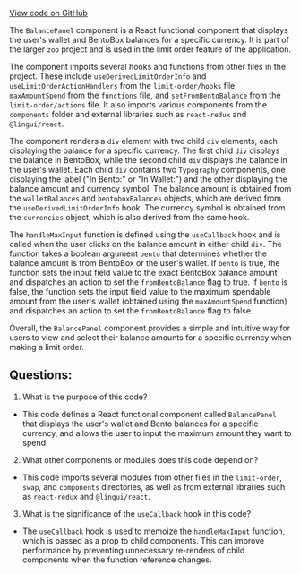 [View code on GitHub](zoo-labs/zoo/blob/master/core/src/features/exchange-v1/limit-order/BalancePanel.tsx)

The `BalancePanel` component is a React functional component that displays the user's wallet and BentoBox balances for a specific currency. It is part of the larger `zoo` project and is used in the limit order feature of the application.

The component imports several hooks and functions from other files in the project. These include `useDerivedLimitOrderInfo` and `useLimitOrderActionHandlers` from the `limit-order/hooks` file, `maxAmountSpend` from the `functions` file, and `setFromBentoBalance` from the `limit-order/actions` file. It also imports various components from the `components` folder and external libraries such as `react-redux` and `@lingui/react`.

The component renders a `div` element with two child `div` elements, each displaying the balance for a specific currency. The first child `div` displays the balance in BentoBox, while the second child `div` displays the balance in the user's wallet. Each child `div` contains two `Typography` components, one displaying the label ("In Bento:" or "In Wallet:") and the other displaying the balance amount and currency symbol. The balance amount is obtained from the `walletBalances` and `bentoboxBalances` objects, which are derived from the `useDerivedLimitOrderInfo` hook. The currency symbol is obtained from the `currencies` object, which is also derived from the same hook.

The `handleMaxInput` function is defined using the `useCallback` hook and is called when the user clicks on the balance amount in either child `div`. The function takes a boolean argument `bento` that determines whether the balance amount is from BentoBox or the user's wallet. If `bento` is true, the function sets the input field value to the exact BentoBox balance amount and dispatches an action to set the `fromBentoBalance` flag to true. If `bento` is false, the function sets the input field value to the maximum spendable amount from the user's wallet (obtained using the `maxAmountSpend` function) and dispatches an action to set the `fromBentoBalance` flag to false.

Overall, the `BalancePanel` component provides a simple and intuitive way for users to view and select their balance amounts for a specific currency when making a limit order.
## Questions: 
 1. What is the purpose of this code?
- This code defines a React functional component called `BalancePanel` that displays the user's wallet and Bento balances for a specific currency, and allows the user to input the maximum amount they want to spend.

2. What other components or modules does this code depend on?
- This code imports several modules from other files in the `limit-order`, `swap`, and `components` directories, as well as from external libraries such as `react-redux` and `@lingui/react`.

3. What is the significance of the `useCallback` hook in this code?
- The `useCallback` hook is used to memoize the `handleMaxInput` function, which is passed as a prop to child components. This can improve performance by preventing unnecessary re-renders of child components when the function reference changes.